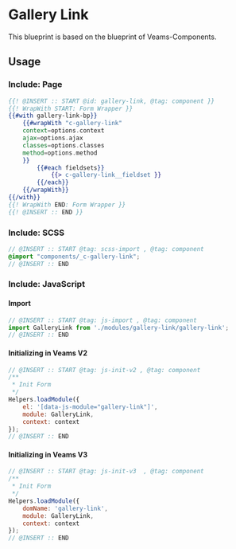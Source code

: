 # Gallery Link

This blueprint is based on the blueprint of Veams-Components.

## Usage

### Include: Page

``` hbs
{{! @INSERT :: START @id: gallery-link, @tag: component }}
{{! WrapWith START: Form Wrapper }}
{{#with gallery-link-bp}}
	{{#wrapWith "c-gallery-link"
	context=options.context
	ajax=options.ajax
	classes=options.classes
	method=options.method
	}}
		{{#each fieldsets}}
			{{> c-gallery-link__fieldset }}
		{{/each}}
	{{/wrapWith}}
{{/with}}
{{! WrapWith END: Form Wrapper }}
{{! @INSERT :: END }}
```

### Include: SCSS

``` scss
// @INSERT :: START @tag: scss-import , @tag: component
@import "components/_c-gallery-link";
// @INSERT :: END
```

### Include: JavaScript

#### Import
``` js
// @INSERT :: START @tag: js-import , @tag: component
import GalleryLink from './modules/gallery-link/gallery-link';
// @INSERT :: END
```

#### Initializing in Veams V2
``` js
// @INSERT :: START @tag: js-init-v2 , @tag: component
/**
 * Init Form
 */
Helpers.loadModule({
	el: '[data-js-module="gallery-link"]',
	module: GalleryLink,
	context: context
});
// @INSERT :: END
```

#### Initializing in Veams V3
``` js
// @INSERT :: START @tag: js-init-v3  , @tag: component
/**
 * Init Form
 */
Helpers.loadModule({
	domName: 'gallery-link',
	module: GalleryLink,
	context: context
});
// @INSERT :: END
```
